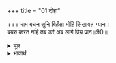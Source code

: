 +++
title = "01 दोहा"

+++
राम बचन सुनि बिहँसा मोहि सिखावत ग्यान।  
बयरु करत नहिं तब डरे अब लागे प्रिय प्रान॥90॥  

<details><summary>मूल</summary>

राम बचन सुनि बिहँसा मोहि सिखावत ग्यान।  
बयरु करत नहिं तब डरे अब लागे प्रिय प्रान॥90॥  
</details>

<details><summary>भावार्थ</summary>

श्री रामजी के वचन सुनकर वह खूब हँसा (और बोला-) मुझे ज्ञान सिखाते हो? उस समय वैर करते तो नहीं डरे, अब प्राण प्यारे लग रहे हैं॥90॥  
</details>


